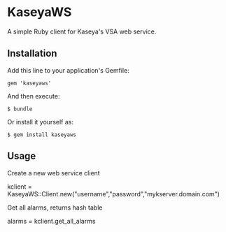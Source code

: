 # KaseyaWS

A simple Ruby client for Kaseya's VSA web service.

## Installation

Add this line to your application's Gemfile:

    gem 'kaseyaws'

And then execute:

    $ bundle

Or install it yourself as:

    $ gem install kaseyaws

## Usage

Create a new web service client

kclient = KaseyaWS::Client.new("username","password","mykserver.domain.com")

Get all alarms, returns hash table

alarms = kclient.get_all_alarms
